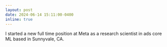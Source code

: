 ```yaml
---
layout: post
date: 2024-06-14 15:11:00-0400
inline: true
---
```


I started a new full time position at Meta as a research scientist in ads core ML based in Sunnyvale, CA.
